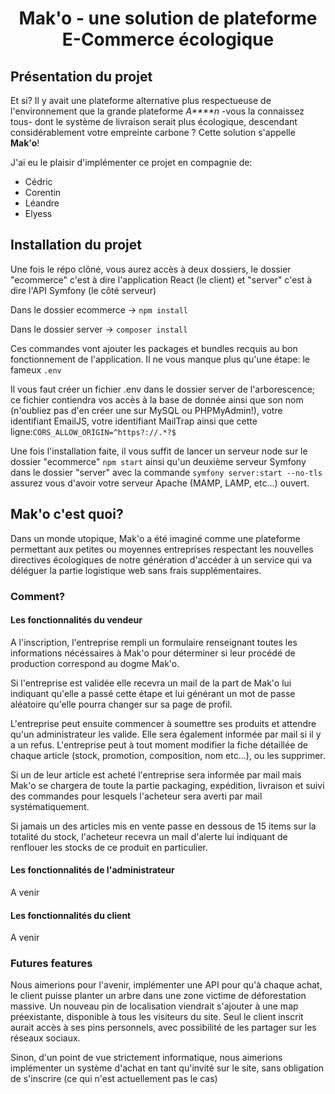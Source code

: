 <h1 align="center">Mak'o - une solution de plateforme E-Commerce écologique</h1>
<h2>Présentation du projet</h2>
<p> Et si? Il y avait une plateforme alternative plus respectueuse de l'environnement que la grande plateforme <i>A****n</i> -vous la connaissez tous-
dont le système de livraison serait plus écologique, descendant considérablement votre empreinte carbone ? Cette solution s'appelle <b>Mak'o</b>!</p>
<p>J'ai eu le plaisir d'implémenter ce projet en compagnie de:
<ul>
  <li>Cédric </li>
  <li>Corentin</li>
  <li>Léandre</li>
  <li>Elyess</li>
</ul></p>

<h2>Installation du projet</h2>
<p>Une fois le répo clôné, vous aurez accès à deux dossiers, le dossier "ecommerce" c'est à dire l'application React (le client) 
et "server" c'est à dire l'API Symfony (le côté serveur)</p>
<p>Dans le dossier ecommerce -> <code>npm install</code></p>
<p>Dans le dossier server -> <code>composer install</code></p>
<p>Ces commandes vont ajouter les packages et bundles recquis au bon fonctionnement de l'application. Il ne vous manque plus qu'une étape: le fameux <code>.env</code></p>
<p>Il vous faut créer un fichier .env dans le dossier server de l'arborescence; ce fichier contiendra vos accès à la base de donnée ainsi que son nom (n'oubliez pas d'en créer une sur MySQL ou PHPMyAdmin!), votre identifiant EmailJS, votre identifiant MailTrap ainsi que cette ligne:<code>CORS_ALLOW_ORIGIN=^https?://.*?$</code></p>
<p>Une fois l'installation faite, il vous suffit de lancer un serveur node sur le dossier "ecommerce" <code>npm start</code> ainsi qu'un deuxième serveur Symfony dans le dossier "server" avec la commande <code>symfony server:start --no-tls</code> assurez vous d'avoir votre serveur Apache (MAMP, LAMP, etc...) ouvert.</p>

<h2>Mak'o c'est quoi?</h2>
<p>Dans un monde utopique, Mak'o a été imaginé comme une plateforme permettant aux petites ou moyennes entreprises respectant les nouvelles directives écologiques de notre génération d'accéder à un service qui va déléguer la partie logistique web sans frais supplémentaires.</p>
<h3>Comment?</h3>
<h4>Les fonctionnalités du vendeur</h4>
<p>A l'inscription, l'entreprise rempli un formulaire renseignant toutes les informations nécéssaires à Mak'o pour déterminer si leur procédé de production correspond au dogme Mak'o.</p>
<p>Si l'entreprise est validée elle recevra un mail de la part de Mak'o lui indiquant qu'elle a passé cette étape et lui générant un mot de passe aléatoire qu'elle pourra changer sur sa page de profil.</p>
<p>L'entreprise peut ensuite commencer à soumettre ses produits et attendre qu'un administrateur les valide. Elle sera également informée par mail si il y a un refus. L'entreprise peut à tout moment modifier la fiche détaillée de chaque article (stock, promotion, composition, nom etc...), ou les supprimer.</p>
<p>Si un de leur article est acheté l'entreprise sera informée par mail mais Mak'o se chargera de toute la partie packaging, expédition, livraison et suivi des commandes pour lesquels l'acheteur sera averti par mail systématiquement.</p>
<p>Si jamais un des articles mis en vente passe en dessous de 15 items sur la totalité du stock, l'acheteur recevra un mail d'alerte lui indiquant de renflouer les stocks de ce produit en particulier.</p>
<h4>Les fonctionnalités de l'administrateur</h4>
<p>A venir</p>
<h4>Les fonctionnalités du client</h4>
<p>A venir</p>

<h3>Futures features</h3>
<p>Nous aimerions pour l'avenir, implémenter une API pour qu'à chaque achat, le client puisse planter un arbre dans une zone victime de déforestation massive. Un nouveau pin de localisation viendrait s'ajouter à une map préexistante, disponible à tous les visiteurs du site. Seul le client inscrit aurait accès à ses pins personnels, avec possibilité de les partager sur les réseaux sociaux.</p>
<p>Sinon, d'un point de vue strictement informatique, nous aimerions implémenter un système d'achat en tant qu'invité sur le site, sans obligation de s'inscrire (ce qui n'est actuellement pas le cas)</p>
